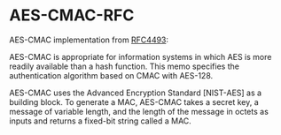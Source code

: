 # AES-CMAC-RFC
AES-CMAC implementation from [RFC4493](http://tools.ietf.org/html/rfc4493):

AES-CMAC is appropriate for information systems in which AES is more readily available than a hash function.
This memo specifies the authentication algorithm based on CMAC with AES-128.

AES-CMAC uses the Advanced Encryption Standard [NIST-AES] as a building block.  To generate a MAC, AES-CMAC takes a secret key, a message of variable length, and the length of the message in octets as inputs and returns a fixed-bit string called a MAC.
